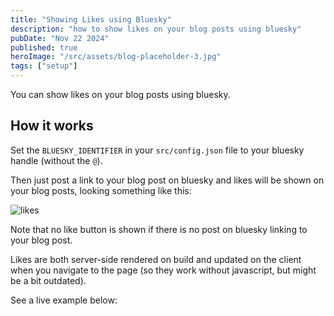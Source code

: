 ```yaml
---
title: "Showing Likes using Bluesky"
description: "how to show likes on your blog posts using bluesky"
pubDate: "Nov 22 2024"
published: true
heroImage: "/src/assets/blog-placeholder-3.jpg"
tags: ["setup"]
---
```


You can show likes on your blog posts using bluesky.

## How it works

Set the `BLUESKY_IDENTIFIER` in your `src/config.json` file to your bluesky handle (without the `@`).

Then just post a link to your blog post on bluesky and likes will be shown on your blog posts, looking something like this:

![likes]($assets/likes.png)

Note that no like button is shown if there is no post on bluesky linking to your blog post.

Likes are both server-side rendered on build and updated on the client when you navigate to the page 
(so they work without javascript, but might be a bit outdated).

See a live example below: